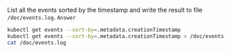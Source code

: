 List all the events sorted by the timestamp and write the result to file `/doc/events.log`.
`Answer`
```bash
kubectl get events --sort-by=.metadata.creationTimestamp
kubectl get events --sort-by=.metadata.creationTimestamp > /doc/events.log
cat /doc/events.log
```
